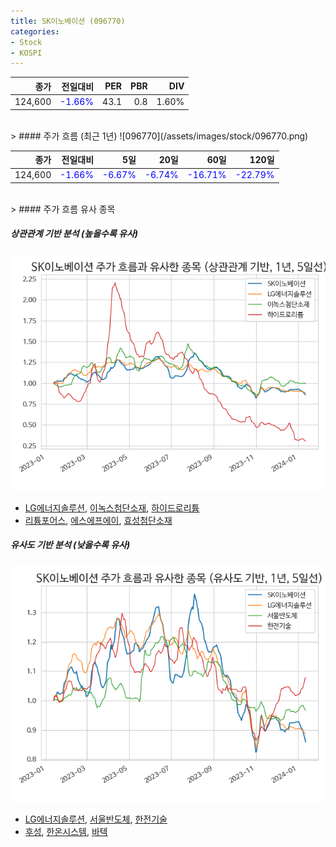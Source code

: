 ```yaml
---
title: SK이노베이션 (096770)
categories:
- Stock
- KOSPI
---
```


|종가|전일대비|PER|PBR|DIV|
|---:|-------:|--:|--:|--:|
|124,600|<span style="color: blue">-1.66%</span>|43.1|0.8|1.60%|

<!-- more -->
<br>
> #### 주가 흐름 (최근 1년)
![096770](/assets/images/stock/096770.png)

|종가|전일대비|5일|20일|60일|120일|
|---:|-------:|--:|---:|---:|----:|
|124,600|<span style="color: blue">-1.66%</span>|<span style="color: blue">-6.67%</span>|<span style="color: blue">-6.74%</span>|<span style="color: blue">-16.71%</span>|<span style="color: blue">-22.79%</span>|

<br>
> #### 주가 흐름 유사 종목

##### 상관관계 기반 분석 (높을수록 유사)
![096770](/assets/images/stock/096770_corr.png)
- [LG에너지솔루션](/373220/), [이녹스첨단소재](/272290/), [하이드로리튬](/101670/)
- [리튬포어스](/073570/), [에스에프에이](/056190/), [효성첨단소재](/298050/)

##### 유사도 기반 분석 (낮을수록 유사)	
![096770](/assets/images/stock/096770_sim.png)
- [LG에너지솔루션](/373220/), [서울반도체](/046890/), [한전기술](/052690/)
- [후성](/093370/), [한온시스템](/018880/), [바텍](/043150/)